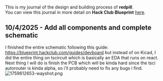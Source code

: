 <!--
  ===================    !!READ THIS NOTICE!!   ====================
  DO NOT edit this file manually. Your changes WILL BE OVERWRITTEN!
  This journal is auto generated and updated by Hack Club Blueprint.
  To edit this file, please edit your journal entries on Blueprint.
  ==================================================================
-->

This is my journal of the design and building process of **redpill**.  
You can view this journal in more detail on **Hack Club Blueprint** [here](https://blueprint.hackclub.com/projects/147).


## 10/4/2025 - Add all components and complete schematic  

I finished the entire schematic following this guide: https://blueprint.hackclub.com/guides/devboard but instead of on Kicad, I did the entire thing on tscircuit which is basically an EDA that runs on react. Next thing I will do is finish the PCB which will be kinda hard since the tsci autorouter is kinda alpha, so i'll probably need to fix any bugs i find.
![1759612653-wayshot.png](https://blueprint.hackclub.com/user-attachments/blobs/redirect/eyJfcmFpbHMiOnsiZGF0YSI6NDIxLCJwdXIiOiJibG9iX2lkIn19--a4e369abf04f23acca7989065cd63a3b89779afa/1759612653-wayshot.png)
  

